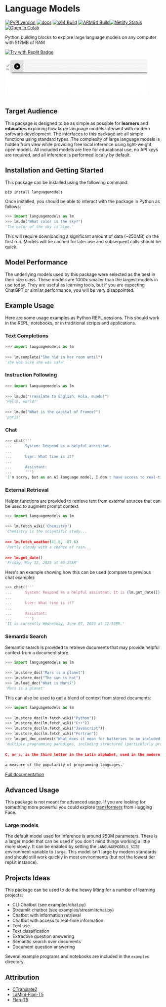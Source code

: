 Language Models
===============

[![PyPI version](https://badge.fury.io/py/languagemodels.svg)](https://badge.fury.io/py/languagemodels)
[![docs](https://img.shields.io/badge/docs-online-brightgreen)](https://languagemodels.netlify.app/)
[![x64 Build](https://github.com/jncraton/languagemodels/actions/workflows/build.yml/badge.svg)](https://github.com/jncraton/languagemodels/actions/workflows/build.yml)
[![ARM64 Build](https://github.com/jncraton/languagemodels/actions/workflows/pi.yml/badge.svg)](https://github.com/jncraton/languagemodels/actions/workflows/pi.yml)[![Netlify Status](https://api.netlify.com/api/v1/badges/722e625a-c6bc-4373-bd88-c017adc58c00/deploy-status)](https://app.netlify.com/sites/languagemodels/deploys)
[![Open In Colab](https://colab.research.google.com/assets/colab-badge.svg)](https://colab.research.google.com/github/jncraton/languagemodels/blob/master/examples/translate.ipynb)

Python building blocks to explore large language models on any computer with 512MB of RAM

[![Try with Replit Badge](https://replit.com/badge?caption=Try%20with%20Replit&variant=small)](https://replit.com/@jncraton/langaugemodels#main.py)

![Translation hello world example](media/hello.gif)

Target Audience
---------------

This package is designed to be as simple as possible for **learners** and **educators** exploring how large language models intersect with modern software development. The interfaces to this package are all simple functions using standard types. The complexity of large language models is hidden from view while providing free local inference using light-weight, open models. All included models are free for educational use, no API keys are required, and all inference is performed locally by default.

Installation and Getting Started
--------------------------------

This package can be installed using the following command:

```sh
pip install languagemodels
```

Once installed, you should be able to interact with the package in Python as follows:

```python
>>> import languagemodels as lm
>>> lm.do("What color is the sky?")
'The color of the sky is blue.'
```

This will require downloading a significant amount of data (~250MB) on the first run. Models will be cached for later use and subsequent calls should be quick.

Model Performance
-----------------

The underlying models used by this package were selected as the best in their size class. These models are 1000x smaller than the largest models in use today. They are useful as learning tools, but if you are expecting ChatGPT or similar performance, you will be very disappointed.

Example Usage
-------------

Here are some usage examples as Python REPL sessions. This should work in the REPL, notebooks, or in traditional scripts and applications.

### Text Completions

```python
>>> import languagemodels as lm

>>> lm.complete("She hid in her room until")
'she was sure she was safe'
```

### Instruction Following

```python
>>> import languagemodels as lm

>>> lm.do("Translate to English: Hola, mundo!")
'Hello, world!'

>>> lm.do("What is the capital of France?")
'paris'
```

### Chat

```python
>>> chat('''
...      System: Respond as a helpful assistant.
...
...      User: What time is it?
...
...      Assistant:
...      ''')
'I'm sorry, but as an AI language model, I don't have access to real-time information. Please provide me with the specific time you are asking for so that I can assist you better.'
```

### External Retrieval

Helper functions are provided to retrieve text from external sources that can be used to augment prompt context.

```python
>>> import languagemodels as lm

>>> lm.fetch_wiki('Chemistry')
'Chemistry is the scientific study...

>>> lm.fetch_weather(41.8, -87.6)
'Partly cloudy with a chance of rain...

>>> lm.get_date()
'Friday, May 12, 2023 at 09:27AM'
```

Here's an example showing how this can be used (compare to previous chat example):

```python
>>> chat(f'''
...      System: Respond as a helpful assistant. It is {lm.get_date()}
...
...      User: What time is it?
...
...      Assistant:
...      ''')
'It is currently Wednesday, June 07, 2023 at 12:53PM.'
```

### Semantic Search

Semantic search is provided to retrieve documents that may provide helpful context from a document store.

```python
>>> import languagemodels as lm

>>> lm.store_doc("Mars is a planet")
>>> lm.store_doc("The sun is hot")
>>> lm.load_doc("What is Mars?")
'Mars is a planet'
```

This can also be used to get a blend of context from stored documents:

```python
>>> import languagemodels as lm

>>> lm.store_doc(lm.fetch_wiki("Python"))
>>> lm.store_doc(lm.fetch_wiki("C++"))
>>> lm.store_doc(lm.fetch_wiki("Javascript"))
>>> lm.store_doc(lm.fetch_wiki("Fortran"))
>>> lm.get_doc_context("What does it mean for batteries to be included in a language?")
'multiple programming paradigms, including structured (particularly procedural), object-oriented and functional programming. It is often described as a "batteries included" language due to its comprehensive standard library.Guido van Rossum began working on Python in the late 1980s as a successor to the ABC programming language

C, or c, is the third letter in the Latin alphabet, used in the modern English alphabet, the alphabets of other western European languages and others worldwide. Its name in English is cee (pronounced ), plural cees.

a measure of the popularity of programming languages.'
```

[Full documentation](https://languagemodels.netlify.app/)

Advanced Usage
--------------

This package is not meant for advanced usage. If you are looking for something more powerful you could explore [transformers](https://huggingface.co/docs/transformers) from Hugging Face.

### Large models

The default model used for inference is around 250M parameters. There is a larger model that can be used if you don't mind things working a little more slowly. It can be enabled by setting the `LANGUAGEMODELS_SIZE` environment variable to `large`. This model isn't large by modern standards and should still work quickly in most environments (but not the lowest tier repl.it instance).

Projects Ideas
--------------

This package can be used to do the heavy lifting for a number of learning projects:

- CLI Chatbot (see examples/chat.py)
- Streamlit chatbot (see examples/streamlitchat.py)
- Chatbot with information retrieval
- Chatbot with access to real-time information
- Tool use
- Text classification
- Extractive question answering
- Semantic search over documents
- Document question answering

Several example programs and notebooks are included in the `examples` directory.

Attribution
-----------

- [CTranslate2](https://github.com/OpenNMT/CTranslate2)
- [LaMini-Flan-T5](https://huggingface.co/MBZUAI/LaMini-Flan-T5-783M)
- [Flan-T5](https://huggingface.co/google/flan-t5-large)
